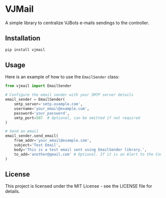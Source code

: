 # VJMail

A simple library to centralize VJBots e-mails sendings to the controller.

## Installation

```bash
pip install vjmail
```

## Usage
Here is an example of how to use the `EmailSender` class:

```python
from vjmail import EmailSender

# Configure the email sender with your SMTP server details
email_sender = EmailSender(
    smtp_server='smtp.example.com',
    username='your_email@example.com',
    password='your_password',
    smtp_port=587  # Optional, can be omitted if not required
)

# Send an email
email_sender.send_email(
    from_addr='your_email@example.com',
    subject='Test Email',
    body='This is a test email sent using EmailSender library.',
    to_add='another@gmail.com' # Optional. If it is an Alert to the Controller (VJBots2023), can be ommited
)
```

## License
This project is licensed under the MIT License - see the LICENSE file for details.